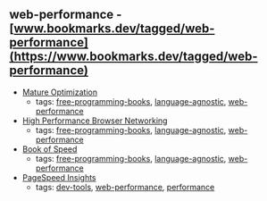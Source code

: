 web-performance - [www.bookmarks.dev/tagged/web-performance](https://www.bookmarks.dev/tagged/web-performance)
---
* [Mature Optimization](http://carlos.bueno.org/optimization/mature-optimization.pdf)
    * tags: [free-programming-books](../tagged/free-programming-books.md), [language-agnostic](../tagged/language-agnostic.md), [web-performance](../tagged/web-performance.md)
* [High Performance Browser Networking](http://chimera.labs.oreilly.com/books/1230000000545/index.html)
    * tags: [free-programming-books](../tagged/free-programming-books.md), [language-agnostic](../tagged/language-agnostic.md), [web-performance](../tagged/web-performance.md)
* [Book of Speed](http://www.bookofspeed.com)
    * tags: [free-programming-books](../tagged/free-programming-books.md), [language-agnostic](../tagged/language-agnostic.md), [web-performance](../tagged/web-performance.md)
* [PageSpeed Insights](https://developers.google.com/speed/pagespeed/insights/)
    * tags: [dev-tools](../tagged/dev-tools.md), [web-performance](../tagged/web-performance.md), [performance](../tagged/performance.md)
